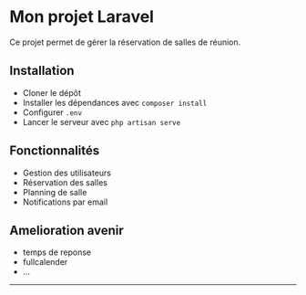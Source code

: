# Mon projet Laravel

Ce projet permet de gérer la réservation de salles de réunion.

## Installation

- Cloner le dépôt
- Installer les dépendances avec `composer install`
- Configurer `.env`
- Lancer le serveur avec `php artisan serve`

## Fonctionnalités

- Gestion des utilisateurs
- Réservation des salles
- Planning de salle 
- Notifications par email

 ## Amelioration avenir 

 - temps de reponse 
 - fullcalender
 - ...
---
